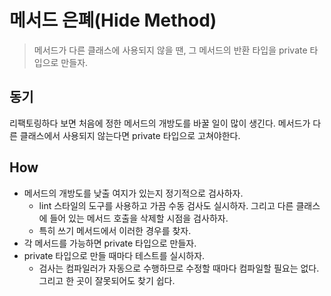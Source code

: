 # 메서드 은폐(Hide Method)

> 메서드가 다른 클래스에 사용되지 않을 땐, 그 메서드의 반환 타입을 private 타입으로 만들자.

## 동기

리팩토링하다 보면 처음에 정한 메서드의 개방도를 바꿀 일이 많이 생긴다. 메서드가 다른 클래스에서 사용되지 않는다면 private 타입으로 고쳐야한다.

## How

- 메서드의 개방도를 낮출 여지가 있는지 정기적으로 검사하자.
  - lint 스타일의 도구를 사용하고 가끔 수동 검사도 실시하자. 그리고 다른 클래스에 들어 있는 메서드 호출을 삭제할 시점을 검사하자.
  - 특히 쓰기 메서드에서 이러한 경우를 찾자.
- 각 메서드를 가능하면 private 타입으로 만들자.
- private 타입으로 만들 때마다 테스트를 실시하자.
  - 검사는 컴파일러가 자동으로 수행하므로 수정할 때마다 컴파일할 필요는 없다. 그리고 한 곳이 잘못되어도 찾기 쉽다.
